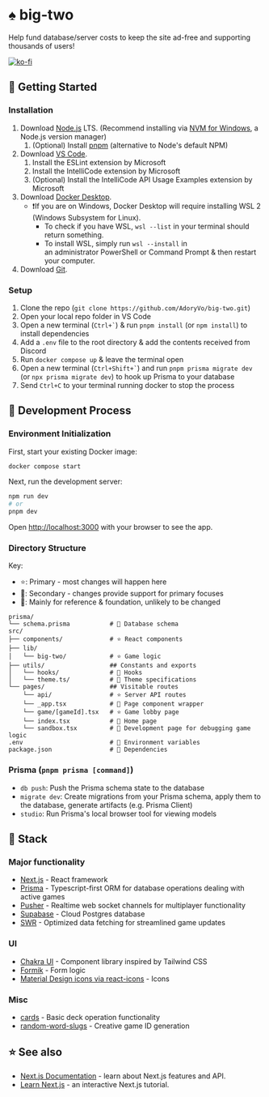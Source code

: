 # ♠️ big-two

Help fund database/server costs to keep the site ad-free and supporting thousands of users!

[![ko-fi](https://ko-fi.com/img/githubbutton_sm.svg)](https://ko-fi.com/X8X31NFVB9)

## 🚀 Getting Started

### Installation

1. Download [Node.js](https://nodejs.org/en/) LTS. (Recommend installing via [NVM for Windows](https://github.com/coreybutler/nvm-windows), a Node.js version manager)
    1. (Optional) Install [pnpm](https://pnpm.io/installation#using-corepack) (alternative to Node's default NPM)
2. Download [VS Code](https://code.visualstudio.com/).
    1. Install the ESLint extension by Microsoft
    2. Install the IntelliCode extension by Microsoft
    3. (Optional) Install the IntelliCode API Usage Examples extension by Microsoft
3. Download [Docker Desktop](https://www.docker.com/products/docker-desktop).
    - ❗If you are on Windows, Docker Desktop will require installing WSL 2 (Windows Subsystem for Linux). 
      - To check if you have WSL, `wsl --list` in your terminal should return something. 
      - To install WSL, simply run `wsl --install` in an administrator PowerShell or Command Prompt & then restart your computer. 
4. Download [Git](https://git-scm.com/downloads).

### Setup

1. Clone the repo (`git clone https://github.com/AdoryVo/big-two.git`)
2. Open your local repo folder in VS Code
3. Open a new terminal (`` Ctrl+` ``) & run `pnpm install` (or `npm install`) to install dependencies
4. Add a `.env` file to the root directory & add the contents received from Discord
5. Run `docker compose up` & leave the terminal open
6. Open a new terminal (`` Ctrl+Shift+` ``) and run `pnpm prisma migrate dev` (or `npx prisma migrate dev`) to hook up Prisma to your database
7. Send `Ctrl+C` to your terminal running docker to stop the process

## 👷 Development Process

### Environment Initialization

First, start your existing Docker image:

```bash
docker compose start
```

Next, run the development server:

```bash
npm run dev
# or
pnpm dev
```

Open [http://localhost:3000](http://localhost:3000) with your browser to see the app.

### Directory Structure

Key:
- ⭐: Primary - most changes will happen here
- 📝: Secondary - changes provide support for primary focuses
- 📄: Mainly for reference & foundation, unlikely to be changed
```
prisma/
└── schema.prisma           # 📄 Database schema
src/
├── components/             # ⭐ React components
├── lib/
│   └── big-two/            # ⭐ Game logic
├── utils/                  ## Constants and exports
│   └── hooks/              # 📝 Hooks
│   └── theme.ts/           # 📝 Theme specifications
└── pages/                  ## Visitable routes
    └── api/                # ⭐ Server API routes
    └── _app.tsx            # 📄 Page component wrapper
    └── game/[gameId].tsx   # ⭐ Game lobby page
    └── index.tsx           # 📝 Home page
    └── sandbox.tsx         # 📄 Development page for debugging game logic
.env                        # 📝 Environment variables
package.json                # 📄 Dependencies
```

### Prisma (`pnpm prisma [command]`)
- `db push`: Push the Prisma schema state to the database
- `migrate dev`: Create migrations from your Prisma schema, apply them to the database, generate artifacts (e.g. Prisma Client)
- `studio`: Run Prisma's local browser tool for viewing models

## 🥞 Stack
### Major functionality
- [Next.js](https://nextjs.org/) - React framework
- [Prisma](https://www.prisma.io/) - Typescript-first ORM for database operations dealing with active games
- [Pusher](https://pusher.com/) - Realtime web socket channels for multiplayer functionality
- [Supabase](https://supabase.com/) - Cloud Postgres database
- [SWR](https://swr.vercel.app/) - Optimized data fetching for streamlined game updates

### UI
- [Chakra UI](https://chakra-ui.com/) - Component library inspired by Tailwind CSS
- [Formik](https://formik.org/) - Form logic
- [Material Design icons via react-icons](https://react-icons.github.io/react-icons/icons?name=md) - Icons

### Misc
- [cards](http://kbjr.github.io/node-cards/) - Basic deck operation functionality
- [random-word-slugs](https://www.npmjs.com/package/random-word-slugs) - Creative game ID generation

## ⭐ See also
- [Next.js Documentation](https://nextjs.org/docs) - learn about Next.js features and API.
- [Learn Next.js](https://nextjs.org/learn) - an interactive Next.js tutorial.
